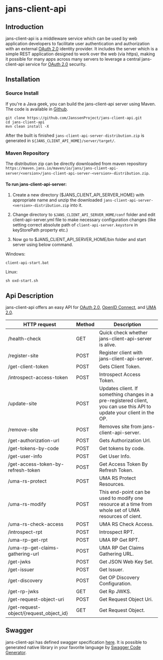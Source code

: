# jans-client-api

## Introduction

jans-client-api is a middleware service which can be used by web application developers to facilitate user authentication and authorization with an external [OAuth 2.0](https://tools.ietf.org/html/rfc6749) identity provider. It includes the server which is a simple REST application designed to work over the web (via https), making it possible for many apps across many servers to leverage a central jans-client-api service for [OAuth 2.0](https://tools.ietf.org/html/rfc6749) security.

## Installation

### Source Install

If you're a Java geek, you can build the jans-client-api server using Maven. The code is available in [Github](https://github.com/JanssenProject/jans-client-api).

```
git clone https://github.com/JanssenProject/jans-client-api.git
cd jans-client-api
mvn clean install -X
```

After the built is finished `jans-client-api-server-distribution.zip` is generated in `${JANS_CLIENT_API_HOME}/server/target/`. 

### Maven Repository

The distribution zip can be directly downloaded from maven repository `https://maven.jans.io/maven/io/jans/jans-client-api-server/<version>/jans-client-api-server-<version>-distribution.zip`.

#### To run jans-client-api-server:

1. Create a new directory ($JANS_CLIENT_API_SERVER_HOME) with appropriate name and unzip the downloaded `jans-client-api-server-<version>-distribution.zip` into it.

1. Change directory to `$JANS_CLIENT_API_SERVER_HOME/conf` folder and edit client-api-server.yml file to make necessary configuration changes (like setting correct absolute path of `client-api-server.keystore` in keyStorePath property etc.)

1. Now go to $JANS_CLIENT_API_SERVER_HOME/bin folder and start server using below command.

Windows:

```
client-api-start.bat
```

Linux:

```
sh oxd-start.sh
```

## Api Description

jans-client-api offers an easy API for [OAuth 2.0](https://tools.ietf.org/html/rfc6749), [OpenID Connect](http://openid.net/specs/openid-connect-core-1_0.html), and [UMA 2.0](https://docs.kantarainitiative.org/uma/wg/oauth-uma-grant-2.0-05.html).

HTTP request | Method | Description
------------ | ------------- | ------------- 
/health-check | GET | Quick check whether jans-client-api-server is alive.
/register-site | POST | Register client with jans-client-api-server.
/get-client-token | POST | Gets Client Token.
/introspect-access-token | POST | Introspect Access Token.
/update-site | POST | Updates client. If something changes in a pre-registered client, you can use this API to update your client in the OP.
/remove-site | POST | Removes site from jans-client-api-server.
/get-authorization-url | POST | Gets Authorization Url.
/get-tokens-by-code | POST | Get tokens by code.
/get-user-info | POST | Get User Info.
/get-access-token-by-refresh-token | POST | Get Access Token By Refresh Token.
/uma-rs-protect | POST | UMA RS Protect Resources.
/uma-rs-modify | POST | This end-point can be used to modify one resource at a time from whole set of UMA resources of cient.
/uma-rs-check-access | POST | UMA RS Check Access.
/introspect-rpt | POST | Introspect RPT.
/uma-rp-get-rpt | POST | UMA RP Get RPT.
/uma-rp-get-claims-gathering-url | POST | UMA RP Get Claims Gathering URL.
/get-jwks | POST | Get JSON Web Key Set.
/get-issuer | POST | Get Issuer.
/get-discovery | POST | Get OP Discovery Configuration.
/get-rp-jwks | GET | Get Rp JWKS.
/get-request-object-uri | POST | Get Request Object Uri.
/get-request-object/{request_object_id} | GET | Get Request Object.

## Swagger

jans-client-api has defined swagger specification [here](https://raw.githubusercontent.com/JanssenProject/jans-client-api/master/server/src/main/resources/swagger.yaml). It is possible to generated native library in your favorite language by [Swagger Code Generator](https://swagger.io/tools/swagger-codegen/).


